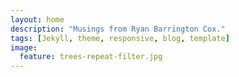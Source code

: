 ```yaml
---
layout: home
description: "Musings from Ryan Barrington Cox."
tags: [Jekyll, theme, responsive, blog, template]
image:
  feature: trees-repeat-filter.jpg 
---
```

